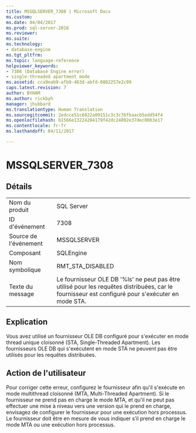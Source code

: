 ```yaml
---
title: MSSQLSERVER_7308 | Microsoft Docs
ms.custom: 
ms.date: 04/04/2017
ms.prod: sql-server-2016
ms.reviewer: 
ms.suite: 
ms.technology:
- database-engine
ms.tgt_pltfrm: 
ms.topic: language-reference
helpviewer_keywords:
- 7308 (Database Engine error)
- single-threaded apartment mode
ms.assetid: cca9eab9-afb9-463d-abfd-0802257e2c99
caps.latest.revision: 7
author: BYHAM
ms.author: rickbyh
manager: jhubbard
ms.translationtype: Human Translation
ms.sourcegitcommit: 2edcce51c6822a89151c3c3c76fbaacb5edd54f4
ms.openlocfilehash: b1566e13224284179f42dc24002e37dec0063e17
ms.contentlocale: fr-fr
ms.lasthandoff: 04/11/2017

---
```

# <a name="mssqlserver7308"></a>MSSQLSERVER_7308
  
## <a name="details"></a>Détails  
  
|||  
|-|-|  
|Nom du produit|SQL Server|  
|ID d'événement|7308|  
|Source de l'événement|MSSQLSERVER|  
|Composant|SQLEngine|  
|Nom symbolique|RMT_STA_DISABLED|  
|Texte du message|Le fournisseur OLE DB '%ls' ne peut pas être utilisé pour les requêtes distribuées, car le fournisseur est configuré pour s'exécuter en mode STA.|  
  
## <a name="explanation"></a>Explication  
Vous avez utilisé un fournisseur OLE DB configuré pour s'exécuter en mode thread unique cloisonné (STA, Single-Threaded Apartment). Les fournisseurs OLE DB qui s'exécutent en mode STA ne peuvent pas être utilisés pour les requêtes distribuées.  
  
## <a name="user-action"></a>Action de l'utilisateur  
Pour corriger cette erreur, configurez le fournisseur afin qu'il s'exécute en mode multithread cloisonné (MTA, Multi-Threaded Apartment). Si le fournisseur ne prend pas en charge le mode MTA, et qu'il ne peut pas effectuer une mise à niveau vers une version qui le prend en charge, envisagez de configurer le fournisseur pour une exécution hors processus. Le fournisseur doit être en mesure de vous indiquer s’il prend en charge le mode MTA ou une exécution hors processus.  
  

